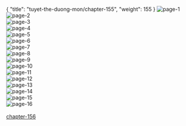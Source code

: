 { "title": "tuyet-the-duong-mon/chapter-155", "weight": 155 }
<img src="tuyet-the-duong-mon_0155_01-8f780d48e26c97252a8e18729496610e.webp" alt="page-1" origin="http://1.bp.blogspot.com/-sJK2j2dTLGQ/WzdjDIZ9RjI/AAAAAAABJ_k/9FZp8iGxudgxlBUGlDGjRWwrwB2fJwHVQCLcBGAs/s1600/1.jpg?imgmax=0"><br/>
<img src="tuyet-the-duong-mon_0155_02-bc9f0ee2d4ed59f5954369e7a9eb870f.webp" alt="page-2" origin="http://1.bp.blogspot.com/-u-fNQPw0rBc/WzdjF5gpjqI/AAAAAAABKAM/M4DdXhB023UsGtvqloIXqtRmhw40dSd9wCLcBGAs/s1600/2.jpg?imgmax=0"><br/>
<img src="tuyet-the-duong-mon_0155_03-463817ca663122da657a414f906e9c64.webp" alt="page-3" origin="http://1.bp.blogspot.com/-3FfiaJIlkYs/WzdjF4P1fUI/AAAAAAABKAI/TXMSs0sAZvsM7C8SvC_VTS0hPUAbeMkegCLcBGAs/s1600/3.jpg?imgmax=0"><br/>
<img src="tuyet-the-duong-mon_0155_04-c7ef28ec0921f7a241ba889abc71ecee.webp" alt="page-4" origin="http://1.bp.blogspot.com/-qIKE0rJYv0g/WzdjGOKCLFI/AAAAAAABKAQ/5d0PQ-oz6Tg9712uFBDNm1VSWajQCCXngCLcBGAs/s1600/4.jpg?imgmax=0"><br/>
<img src="tuyet-the-duong-mon_0155_05-c77fda126add2c70e5a06889cb3cf218.webp" alt="page-5" origin="http://1.bp.blogspot.com/-2iCa-D5ldC8/WzdjGs9DjlI/AAAAAAABKAY/-RWCZq2NHVIZTHyVaHPfGFJiESovXxCHQCLcBGAs/s1600/5.jpg?imgmax=0"><br/>
<img src="tuyet-the-duong-mon_0155_06-ee71064b40ad554ccb7ce3fae742ee03.webp" alt="page-6" origin="http://1.bp.blogspot.com/-6cz5F3tlFvk/WzdjGxh0XvI/AAAAAAABKAc/j9oW5nL53HwPDUADt2U-BgqHSge2mlwlgCLcBGAs/s1600/6.jpg?imgmax=0"><br/>
<img src="tuyet-the-duong-mon_0155_07-bf63207324539dbff276751656cb9de7.webp" alt="page-7" origin="http://1.bp.blogspot.com/-paQIClJiywg/WzdjGpWk9xI/AAAAAAABKAU/G1JlByxSHg4UpNj69wpRYUCmIXeA90FqACLcBGAs/s1600/7.jpg?imgmax=0"><br/>
<img src="tuyet-the-duong-mon_0155_08-5dab97b5d6274c35e88c50586db4651d.webp" alt="page-8" origin="http://1.bp.blogspot.com/-t1gQBesfWSc/WzdjHIPMZjI/AAAAAAABKAg/ufQ8pewwMHYa2f7bCs5I_0ClEUfGJynBQCLcBGAs/s1600/8.jpg?imgmax=0"><br/>
<img src="tuyet-the-duong-mon_0155_09-3159a634c254af01eefe3ce49225f2d1.webp" alt="page-9" origin="http://1.bp.blogspot.com/-SUCMJSY9Ak4/WzdjHSdIiZI/AAAAAAABKAk/sS3zdUOrleYzNUXYDbm55MYNHNEWf0ykACLcBGAs/s1600/9.jpg?imgmax=0"><br/>
<img src="tuyet-the-duong-mon_0155_10-de95b7f94120acbbceb587b6ce685ce4.webp" alt="page-10" origin="http://1.bp.blogspot.com/-aL2Nn2_XIgQ/WzdjDG9vhLI/AAAAAAABJ_s/D-59FLNYRNgtqmSar3HpB2n01VfjdjiXQCLcBGAs/s1600/10.jpg?imgmax=0"><br/>
<img src="tuyet-the-duong-mon_0155_11-c8a5f84bd40e2d45c367bdca60e74557.webp" alt="page-11" origin="http://1.bp.blogspot.com/-JzWKkwecnIQ/WzdjDrmou0I/AAAAAAABJ_w/5aEs6pABrv8rKNOOUe6LafVrzDwAY48ywCLcBGAs/s1600/11.jpg?imgmax=0"><br/>
<img src="tuyet-the-duong-mon_0155_12-ccb50f7c85dc1f1fd271462d5aa0d2dd.webp" alt="page-12" origin="http://1.bp.blogspot.com/-saf97ogCNkE/WzdjEW1UOzI/AAAAAAABJ_0/KBAmKmqlejI4XMvYMccUaOVyu3VcpfFFwCLcBGAs/s1600/12.jpg?imgmax=0"><br/>
<img src="tuyet-the-duong-mon_0155_13-f074550bce2eeb1b436a85743bd0de97.webp" alt="page-13" origin="http://1.bp.blogspot.com/-V2Y0SkP70dk/WzdjE7EHAtI/AAAAAAABJ_4/Bjv19K8EWcAHQX--UroMjjr_VQ_-zuOZwCLcBGAs/s1600/13.jpg?imgmax=0"><br/>
<img src="tuyet-the-duong-mon_0155_14-bdf56f3e6e7d4c782569e8bee44bcdf7.webp" alt="page-14" origin="http://1.bp.blogspot.com/-yvgmwbBeQkI/WzdjFDsvJ6I/AAAAAAABKAA/2VChWFVB36sTb3K-rd-9A_RXCNGkgHE9gCLcBGAs/s1600/14.jpg?imgmax=0"><br/>
<img src="tuyet-the-duong-mon_0155_15-cc07e425a5551e7b8dc927694da9d91f.webp" alt="page-15" origin="http://1.bp.blogspot.com/-ycAq3-vp1-I/WzdjFFVrhaI/AAAAAAABJ_8/j83k0ecRvDMXgjI-UNTlgDt39hGByn9PwCLcBGAs/s1600/15.jpg?imgmax=0"><br/>
<img src="tuyet-the-duong-mon_0155_16-56366e93729ef2fc369544105b4c27ea.webp" alt="page-16" origin="http://1.bp.blogspot.com/-cjy8ebcE3rE/WzdjFmMqJqI/AAAAAAABKAE/Dw96UwVNpEw7J7l49A4ArvBGewEkP7YgACLcBGAs/s1600/16.jpg?imgmax=0"><br/>
<br/><a class="nextchap" href="/tuyet-the-duong-mon/chapter-156">chapter-156</a>
